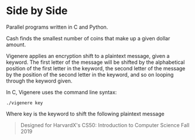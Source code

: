 # Side by Side

Parallel programs written in C and Python.

Cash finds the smallest number of coins that make up a given dollar amount.

Vigenere applies an encryption shift to a plaintext message, given a keyword. The first letter
of the message will be shifted by the alphabetical position of the first letter in the keyword,
the second letter of the message by the position of the second letter in the keyword, and so on
looping through the keyword given.

In C, Vigenere uses the command line syntax:
```
./vigenere key 
```
Where key is the keyword to shift the following plaintext message

> Designed for HarvardX's CS50: Introduction to Computer Science Fall 2019
